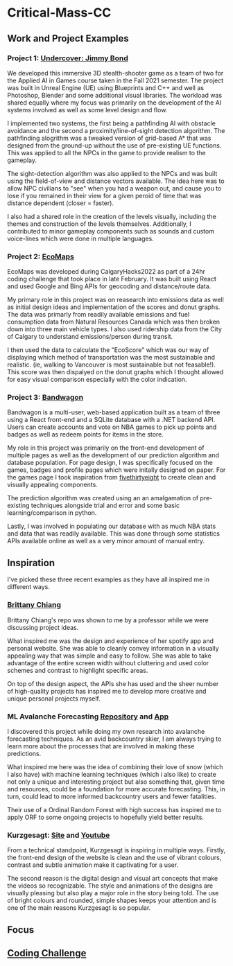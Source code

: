# Critical-Mass-CC

## Work and Project Examples
  ### Project 1: [Undercover: Jimmy Bond](https://drive.google.com/drive/folders/1rKIa_9TUR32OVxwM6uH_3rgQRAr7WhP1?usp=sharing)
  We developed this immersive 3D stealth-shooter game as a team of two for the Applied AI in Games course taken in the Fall 2021 semester. The project was built in Unreal Engine (UE) using Blueprints and C++ and well as Photoshop, Blender and some additional visual libraries. The workload was shared equally where my focus was primarily on the development of the AI systems involved as well as some level design and flow. 
  
  I implemented two systems, the first being a pathfinding AI with obstacle avoidance and the second a proximity/line-of-sight detection algorithm. The pathfinding alogrithm was a tweaked version of grid-based A* that was designed from the ground-up without the use of pre-existing UE functions. This was applied to all the NPCs in the game to provide realism to the gameplay.
  
  The sight-detection algorithm was also applied to the NPCs and was built using the field-of-view and distance vectors available. The idea here was to allow NPC civilians to "see" when you had a weapon out, and cause you to lose if you remained in their view for a given peroid of time that was distance dependent (closer = faster).
  
  I also had a shared role in the creation of the levels visually, including the themes and construction of the levels themselves. Additionally, I contributed to minor gameplay components such as sounds and custom voice-lines which were done in multiple languages.
  
  ### Project 2: [EcoMaps](https://github.com/MarkusP1/CalgaryHacks2022)
  EcoMaps was developed during CalgaryHacks2022 as part of a 24hr coding challenge that took place in late February. It was built using React and used Google and Bing APIs for geocoding and distance/route data. 
  
  My primary role in this project was on reasearch into emissions data as well as initial design ideas and implementation of the scores and donut graphs.
  The data was primarly from readily available emissions and fuel consumption data from Natural Resources Canada which was then broken down into three main vehicle types. I also used ridership data from the City of Calgary to understand emissions/person during transit. 
 
 I then used the data to calculate the "EcoScore" which was our way of displaying which method of transportation was the most sustainable and realistic. (ie, walking to Vancouver is most sustainable but not feasable!).
  This score was then dispalyed on the donut graphs which I thought allowed for easy visual comparison especially with the color indication.
  
  ### Project 3: [Bandwagon](https://github.com/MarkusP1/Bandwagon)
  Bandwagon is a multi-user, web-based application built as a team of three using a React front-end and a SQLite database with a .NET backend API. Users can create accounts and vote on NBA games to pick up points and badges as well as redeem points for items in the store.
  
  My role in this project was primarily on the front-end development of multiple pages as well as the development of our prediction algorithm and database population.
  For page design, I was specifically focused on the games, badges and profile pages which were initally designed on paper. For the games page I took inspiration from [fivethirtyeight](https://fivethirtyeight.com/) to create clean and visually appealing components. 
  
  The prediction algorithm was created using an an amalgamation of pre-existing techniques alongside trial and error and some basic learning/comparison in python.
  
  Lastly, I was involved in populating our database with as much NBA stats and data that was readily available. This was done through some statistics APIs available online as well as a very minor amount of manual entry.


## Inspiration
I've picked these three recent examples as they have all inspired me in different ways.

 ### [Brittany Chiang](https://github.com/bchiang7)
  Brittany Chiang's repo was shown to me by a professor while we were discussing project ideas. 
  
  What inspired me was the design and experience of her spotify app and personal website. She was able to cleanly convey information in a visually appealing way that was simple and easy to follow. She was able to take advantage of the entire screen width without cluttering and used color schemes and contrast to highlight specific areas.
 
 On top of the design aspect, the APIs she has used and the sheer number of high-quality projects has inspired me to develop more creative and unique personal projects myself.
  ### ML Avalanche Forecasting [Repository](https://github.com/SBeairsto/Avalanche_project) and [App](https://avalanche.shinyapps.io/seatosky/?fbclid=IwAR3DoIDe5qAXSPFprox-04GYM2GWhihwrptnqdl-4tnjpH2XwAIUwnkWeHw)
  
  I discovered this project while doing my own research into avalanche forecasting techniques. As an avid backcountry skier, I am always trying to learn more about the processes that are involved in making these predictions.
  
  What inspired me here was the idea of combining their love of snow (which I also have) with machine learning techniques (which i also like) to create not only a unique and interesting project but also something that, given time and resources, could be a foundation for more accurate forecasting. This, in turn, could lead to more informed backcountry users and fewer fatalities. 
  
 Their use of a Ordinal Random Forest with high success has inspired me to apply ORF to some ongoing projects to hopefully yield better results. 
  
  
  ### Kurzgesagt: [Site](https://kurzgesagt.org/) and [Youtube](https://www.youtube.com/channel/UCsXVk37bltHxD1rDPwtNM8Q)
  
  From a technical standpoint, Kurzgesagt is inspiring in multiple ways. Firstly, the front-end design of the website is clean and the use of vibrant colours, contrast and subtle animation make it captivating for a user.
  
  The second reason is the digital design and visual art concepts that make the videos so recognizable. The style and animations of the designs are visually pleasing but also play a major role in the story being told. The use of bright colours and rounded, simple shapes keeps your attention and is one of the main reasons Kurzgesagt is so popular.
  

## Focus

## [Coding Challenge](https://codesandbox.io/s/2022-internship-exercise-menu-forked-umu94x)

